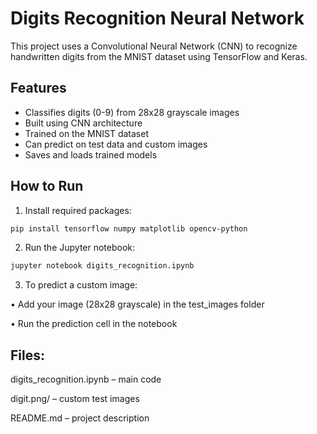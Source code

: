 # Digits Recognition Neural Network

This project uses a Convolutional Neural Network (CNN) to recognize handwritten digits from the MNIST dataset using TensorFlow and Keras.

## Features

- Classifies digits (0-9) from 28x28 grayscale images
- Built using CNN architecture
- Trained on the MNIST dataset
- Can predict on test data and custom images
- Saves and loads trained models

## How to Run

1. Install required packages:

```bash
pip install tensorflow numpy matplotlib opencv-python
```
2. Run the Jupyter notebook:
```bash
jupyter notebook digits_recognition.ipynb
```
3. To predict a custom image:

• Add your image (28x28 grayscale) in the test_images folder

• Run the prediction cell in the notebook

## Files: 

digits_recognition.ipynb – main code

digit.png/ – custom test images

README.md – project description

